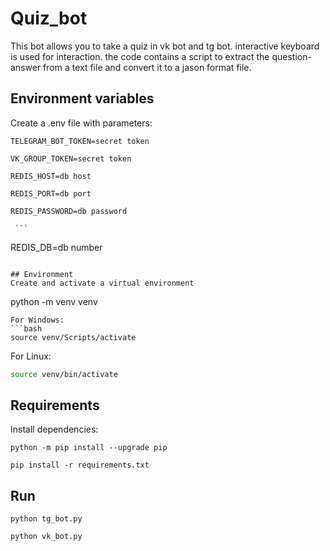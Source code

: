 # Quiz_bot

This bot allows you to take a quiz in vk bot and tg bot. interactive keyboard is used for interaction. the code contains a script to     extract the question-answer from a text file and convert it to a jason format file.

## Environment variables
  Create a .env file with parameters:
   ```
   TELEGRAM_BOT_TOKEN=secret token
   ```
   ```
   VK_GROUP_TOKEN=secret token
   ```
   ```
   REDIS_HOST=db host
   ```
   ```
   REDIS_PORT=db port
   ```
   ```
   REDIS_PASSWORD=db password
   ```
     ```
   REDIS_DB=db number
   ```

## Environment      
  Сreate and activate a virtual environment
   ```
   python -m venv venv
   ```
   For Windows:
   ```bash
   source venv/Scripts/activate
   ```
   For Linux:
   ```bash
   source venv/bin/activate
   ```

## Requirements
  Install dependencies:
   ```
   python -m pip install --upgrade pip
   ```
   ```
   pip install -r requirements.txt
   ```

## Run
   ```
   python tg_bot.py
   ```
   ```
   python vk_bot.py
   ```